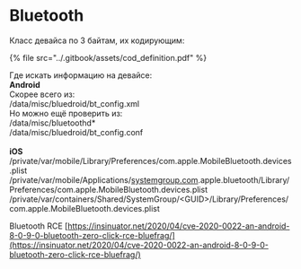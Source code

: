 # Bluetooth

Класс девайса по 3 байтам, их кодирующим:&#x20;

{% file src="../.gitbook/assets/cod_definition.pdf" %}

Где искать информацию на девайсе:\
**Android**\
Скорее всего из: \
/data/misc/bluedroid/bt\_config.xml \
Но можно ещё проверить из: \
/data/misc/bluetoothd\* \
/data/misc/bluedroid/bt\_config.conf\
\
**iOS**\
/private/var/mobile/Library/Preferences/com.apple.MobileBluetooth.devices.plist\
/private/var/mobile/Applications/[systemgroup.com](http://systemgroup.com).apple.bluetooth/Library/Preferences/com.apple.MobileBluetooth.devices.plist\
/private/var/containers/Shared/SystemGroup/\<GUID>/Library/Preferences/com.apple.MobileBluetooth.devices.plist

Bluetooth RCE [https://insinuator.net/2020/04/cve-2020-0022-an-android-8-0-9-0-bluetooth-zero-click-rce-bluefrag/](https://insinuator.net/2020/04/cve-2020-0022-an-android-8-0-9-0-bluetooth-zero-click-rce-bluefrag/)

